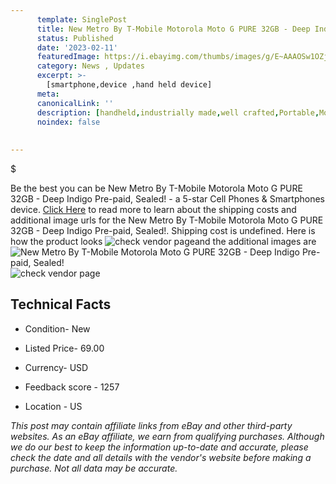 ```yaml
---
      template: SinglePost
      title: New Metro By T-Mobile Motorola Moto G PURE 32GB - Deep Indigo Pre-paid, Sealed!
      status: Published
      date: '2023-02-11'
      featuredImage: https://i.ebayimg.com/thumbs/images/g/E~AAAOSw1OZjrxx9/s-l225.jpg
      category: News , Updates
      excerpt: >-
        [smartphone,device ,hand held device]
      meta:
      canonicalLink: ''
      description: [handheld,industrially made,well crafted,Portable,Mobile,Compact,Convenient,Lightweight,Maneuverable,Man-portable,Miniature,Carriable,Hand-held,Light,Holdable,Transportable,Mobile device,Pocket-sized,On-the-go,Wireless,Cordless,Compact size,Convenient size, smartphone,device ,hand held device]
      noindex: false
      
        
---
```

$

Be the best you can be  New Metro By T-Mobile Motorola Moto G PURE 32GB - Deep Indigo Pre-paid, Sealed! - a 5-star Cell Phones & Smartphones device. [Click Here](https://www.ebay.com/itm/295507372776?hash=item44cd9caae8%3Ag%3AE%7EAAAOSw1OZjrxx9&mkevt=1&mkcid=1&mkrid=711-53200-19255-0&campid=%253CePNCampaignId%253E&customid=%253CreferenceId%253E&toolid=10049) to read more to learn about the shipping costs and additional image urls for the New Metro By T-Mobile Motorola Moto G PURE 32GB - Deep Indigo Pre-paid, Sealed!. Shipping cost is undefined. Here is how the product looks ![check vendor page](https://i.ebayimg.com/thumbs/images/g/E~AAAOSw1OZjrxx9/s-l225.jpg)and the additional images are![New Metro By T-Mobile Motorola Moto G PURE 32GB - Deep Indigo Pre-paid, Sealed!](https://i.ebayimg.com/images/g/E~AAAOSw1OZjrxx9/s-l1600.jpg)![check vendor page](https://origin-galleryplus.ebayimg.com/ws/web/295507372776_2_0_1/225x225.jpg)



 ## Technical Facts 



     
      

 - Condition- New 


      

 - Listed Price- 69.00 


      

 - Currency- USD 


      

 - Feedback score - 1257 


      

 - Location - US 


      
      

 *_This post may contain affiliate links from eBay and other third-party websites. As an eBay affiliate, we earn from qualifying purchases. Although we do our best to keep the information up-to-date and accurate, please check the date and all details with the vendor's website before making a purchase. Not all data may be accurate._*






